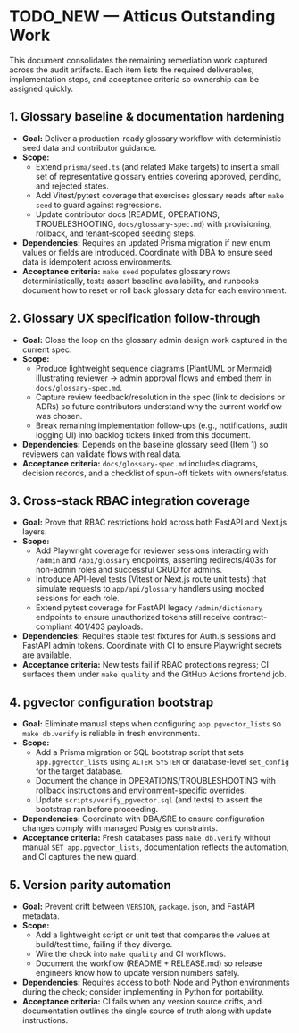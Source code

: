 # TODO_NEW — Atticus Outstanding Work

This document consolidates the remaining remediation work captured across the audit
artifacts. Each item lists the required deliverables, implementation steps, and
acceptance criteria so ownership can be assigned quickly.

## 1. Glossary baseline & documentation hardening
- **Goal:** Deliver a production-ready glossary workflow with deterministic seed data and
  contributor guidance.
- **Scope:**
  - Extend `prisma/seed.ts` (and related Make targets) to insert a small set of
    representative glossary entries covering approved, pending, and rejected states.
  - Add Vitest/pytest coverage that exercises glossary reads after `make seed` to guard
    against regressions.
  - Update contributor docs (README, OPERATIONS, TROUBLESHOOTING, `docs/glossary-spec.md`)
    with provisioning, rollback, and tenant-scoped seeding steps.
- **Dependencies:** Requires an updated Prisma migration if new enum values or fields are
  introduced. Coordinate with DBA to ensure seed data is idempotent across environments.
- **Acceptance criteria:** `make seed` populates glossary rows deterministically, tests
  assert baseline availability, and runbooks document how to reset or roll back glossary
  data for each environment.

## 2. Glossary UX specification follow-through
- **Goal:** Close the loop on the glossary admin design work captured in the current spec.
- **Scope:**
  - Produce lightweight sequence diagrams (PlantUML or Mermaid) illustrating reviewer →
    admin approval flows and embed them in `docs/glossary-spec.md`.
  - Capture review feedback/resolution in the spec (link to decisions or ADRs) so future
    contributors understand why the current workflow was chosen.
  - Break remaining implementation follow-ups (e.g., notifications, audit logging UI) into
    backlog tickets linked from this document.
- **Dependencies:** Depends on the baseline glossary seed (Item 1) so reviewers can validate
  flows with real data.
- **Acceptance criteria:** `docs/glossary-spec.md` includes diagrams, decision records, and
  a checklist of spun-off tickets with owners/status.

## 3. Cross-stack RBAC integration coverage
- **Goal:** Prove that RBAC restrictions hold across both FastAPI and Next.js layers.
- **Scope:**
  - Add Playwright coverage for reviewer sessions interacting with `/admin` and `/api/glossary`
    endpoints, asserting redirects/403s for non-admin roles and successful CRUD for admins.
  - Introduce API-level tests (Vitest or Next.js route unit tests) that simulate requests to
    `app/api/glossary` handlers using mocked sessions for each role.
  - Extend pytest coverage for FastAPI legacy `/admin/dictionary` endpoints to ensure
    unauthorized tokens still receive contract-compliant 401/403 payloads.
- **Dependencies:** Requires stable test fixtures for Auth.js sessions and FastAPI admin
  tokens. Coordinate with CI to ensure Playwright secrets are available.
- **Acceptance criteria:** New tests fail if RBAC protections regress; CI surfaces them under
  `make quality` and the GitHub Actions frontend job.

## 4. pgvector configuration bootstrap
- **Goal:** Eliminate manual steps when configuring `app.pgvector_lists` so `make db.verify`
  is reliable in fresh environments.
- **Scope:**
  - Add a Prisma migration or SQL bootstrap script that sets `app.pgvector_lists` using
    `ALTER SYSTEM` or database-level `set_config` for the target database.
  - Document the change in OPERATIONS/TROUBLESHOOTING with rollback instructions and
    environment-specific overrides.
  - Update `scripts/verify_pgvector.sql` (and tests) to assert the bootstrap ran before
    proceeding.
- **Dependencies:** Coordinate with DBA/SRE to ensure configuration changes comply with
  managed Postgres constraints.
- **Acceptance criteria:** Fresh databases pass `make db.verify` without manual `SET
  app.pgvector_lists`, documentation reflects the automation, and CI captures the new guard.

## 5. Version parity automation
- **Goal:** Prevent drift between `VERSION`, `package.json`, and FastAPI metadata.
- **Scope:**
  - Add a lightweight script or unit test that compares the values at build/test time,
    failing if they diverge.
  - Wire the check into `make quality` and CI workflows.
  - Document the workflow (README + RELEASE.md) so release engineers know how to update
    version numbers safely.
- **Dependencies:** Requires access to both Node and Python environments during the check;
  consider implementing in Python for portability.
- **Acceptance criteria:** CI fails when any version source drifts, and documentation outlines
  the single source of truth along with update instructions.
